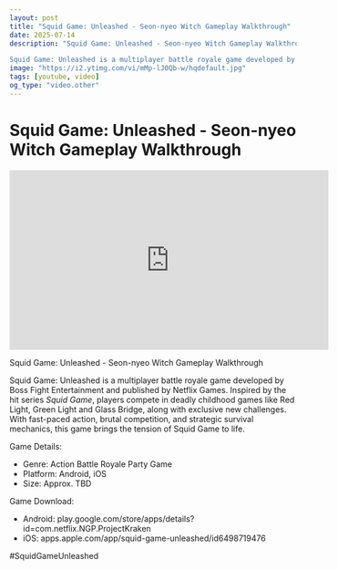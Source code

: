 ```yaml
---
layout: post
title: "Squid Game: Unleashed - Seon-nyeo Witch Gameplay Walkthrough"
date: 2025-07-14
description: "Squid Game: Unleashed - Seon-nyeo Witch Gameplay Walkthrough

Squid Game: Unleashed is a multiplayer battle royale game developed by Boss Fight Entertai..."
image: "https://i2.ytimg.com/vi/mMp-lJ0Qb-w/hqdefault.jpg"
tags: [youtube, video]
og_type: "video.other"
---
```


<script type="application/ld+json">
{
  "@context": "http://schema.org",
  "@type": "VideoObject",
  "name": "Squid Game: Unleashed - Seon-nyeo Witch Gameplay Walkthrough",
  "description": "Squid Game: Unleashed - Seon-nyeo Witch Gameplay Walkthrough\n\nSquid Game: Unleashed is a multiplayer battle royale game developed by Boss Fight Entertainment and published by Netflix Games. Inspired by the hit series *Squid Game*, players compete in deadly childhood games like Red Light, Green Light and Glass Bridge, along with exclusive new challenges. With fast-paced action, brutal competition, and strategic survival mechanics, this game brings the tension of Squid Game to life.  \n\nGame Details:  \n\n- Genre: Action Battle Royale Party Game  \n- Platform: Android, iOS  \n- Size: Approx. TBD  \n\nGame Download:  \n\n- Android: play.google.com/store/apps/details?id=com.netflix.NGP.ProjectKraken  \n- iOS: apps.apple.com/app/squid-game-unleashed/id6498719476\n\n#SquidGameUnleashed",
  "thumbnailUrl": "https://i2.ytimg.com/vi/mMp-lJ0Qb-w/hqdefault.jpg",
  "uploadDate": "2025-07-14T01:20:13",
  "embedUrl": "https://www.youtube.com/embed/mMp-lJ0Qb-w",
  "publisher": {
    "@type": "Person",
    "name": "Celo Zaga"
  },
  "mainEntityOfPage": {
    "@type": "WebPage",
    "@id": "https://celozaga.github.io/2025/07/14/squid-game:-unleashed---seon-nyeo-witch-gameplay-walkthrough-mMp-lJ0Qb-w.html"
  },
  "duration": "PT0M0S"
}
</script>

<script type="application/ld+json">
{
  "@context": "http://schema.org",
  "@type": "BlogPosting",
  "headline": "Squid Game: Unleashed - Seon-nyeo Witch Gameplay Walkthrough",
  "image": "https://i2.ytimg.com/vi/mMp-lJ0Qb-w/hqdefault.jpg",
  "publisher": {
    "@type": "Person",
    "name": "Celo Zaga"
  },
  "url": "https://celozaga.github.io/2025/07/14/squid-game:-unleashed---seon-nyeo-witch-gameplay-walkthrough-mMp-lJ0Qb-w.html",
  "datePublished": "2025-07-14T01:20:13",
  "dateCreated": "2025-07-14T01:20:13",
  "dateModified": "2025-07-14T01:20:13",
  "description": "Squid Game: Unleashed - Seon-nyeo Witch Gameplay Walkthrough\n\nSquid Game: Unleashed is a multiplayer battle royale game developed by Boss Fight Entertai...",
  "author": {
    "@type": "Person",
    "name": "Celo Zaga"
  },
  "mainEntityOfPage": {
    "@type": "WebPage",
    "@id": "https://celozaga.github.io/2025/07/14/squid-game:-unleashed---seon-nyeo-witch-gameplay-walkthrough-mMp-lJ0Qb-w.html"
  }
}
</script>

<h1 class="youtube-post-title">Squid Game: Unleashed - Seon-nyeo Witch Gameplay Walkthrough</h1>

<iframe width="560" height="315" src="https://www.youtube.com/embed/mMp-lJ0Qb-w" class="youtube-post-embed" frameborder="0" allowfullscreen></iframe>

<p class="youtube-post-description">Squid Game: Unleashed - Seon-nyeo Witch Gameplay Walkthrough

Squid Game: Unleashed is a multiplayer battle royale game developed by Boss Fight Entertainment and published by Netflix Games. Inspired by the hit series *Squid Game*, players compete in deadly childhood games like Red Light, Green Light and Glass Bridge, along with exclusive new challenges. With fast-paced action, brutal competition, and strategic survival mechanics, this game brings the tension of Squid Game to life.  

Game Details:  

- Genre: Action Battle Royale Party Game  
- Platform: Android, iOS  
- Size: Approx. TBD  

Game Download:  

- Android: play.google.com/store/apps/details?id=com.netflix.NGP.ProjectKraken  
- iOS: apps.apple.com/app/squid-game-unleashed/id6498719476

#SquidGameUnleashed</p>
